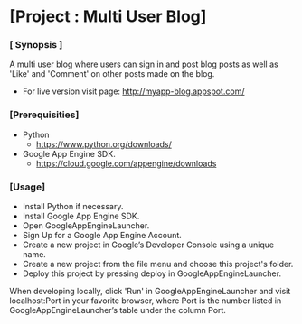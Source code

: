 # [Project : Multi User Blog]

### [ Synopsis ]
A multi user blog where users can sign in and post blog posts as well as 'Like' and 'Comment' on other posts made on the blog.

- For live version visit page: http://myapp-blog.appspot.com/

### [Prerequisities]
- Python
     - https://www.python.org/downloads/
- Google App Engine SDK.
     - https://cloud.google.com/appengine/downloads

### [Usage]

- Install Python if necessary.
- Install Google App Engine SDK.
- Open GoogleAppEngineLauncher.
- Sign Up for a Google App Engine Account.
- Create a new project in Google’s Developer Console using a unique name.
- Create a new project from the file menu and choose this project's folder.
- Deploy this project by pressing deploy in GoogleAppEngineLauncher.

When developing locally, click 'Run' in GoogleAppEngineLauncher and visit localhost:Port in your favorite browser, where Port is the number listed in GoogleAppEngineLauncher’s table under the column Port.

